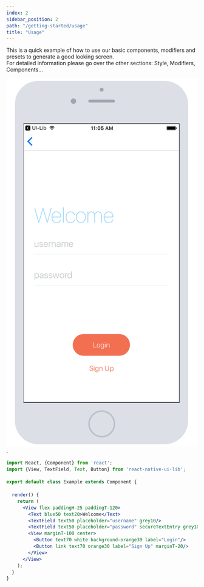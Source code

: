 ```yaml
---
index: 2
sidebar_position: 2
path: "/getting-started/usage"
title: "Usage"
---
```

This is a quick example of how to use our basic components, modifiers and presets to generate a good looking screen.  
For detailed information please go over the other sections: Style, Modifiers, Components...

![basic showcase](basic-showcase.png).

```jsx
import React, {Component} from 'react';
import {View, TextField, Text, Button} from 'react-native-ui-lib';

export default class Example extends Component {

  render() {
    return (
      <View flex paddingH-25 paddingT-120>
        <Text blue50 text20>Welcome</Text>
        <TextField text50 placeholder="username" grey10/>
        <TextField text50 placeholder="password" secureTextEntry grey10/>
        <View marginT-100 center>
          <Button text70 white background-orange30 label="Login"/>
          <Button link text70 orange30 label="Sign Up" marginT-20/>
        </View>
      </View>
    );
  }
}
```
